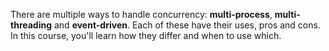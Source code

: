 There are multiple ways to handle concurrency: **multi-process**, **multi-threading** and **event-driven**. Each of these have their uses, pros and cons. In this course, you'll learn how they differ and when to use which.
